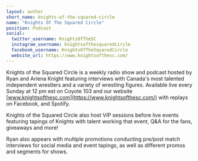 ```yaml
---
layout: author
short_name: knights-of-the-squared-circle
name: "Knights Of The Squared Circle"
position: Podcast
social:
  twitter_username: KnightsOfTheSC
  instagram_username: knightsofthesquaredcircle
  facebook_username: KnightsOfTheSquaredCircle
  website_url: https://www.knightsofthesc.com/
---
```

Knights of the Squared Circle is a weekly radio show and podcast hosted by Ryan and Ariena Knight featuring interviews with Canada's most talented independent wrestlers and a variety of wrestling figures. Available live every Sunday at 12 pm est on Coyote 103 and our website [www.knightsofthesc.com](https://www.knightsofthesc.com/) with replays on Facebook, and Spotify.

Knights of the Squared Circle also host VIP sessions before live events featuring tapings of Knights with talent working that event, Q&A for the fans, giveaways and more!

Ryan also appears with multiple promotions conducting pre/post match interviews for social media and event tapings, as well as different promos and segments for shows.
